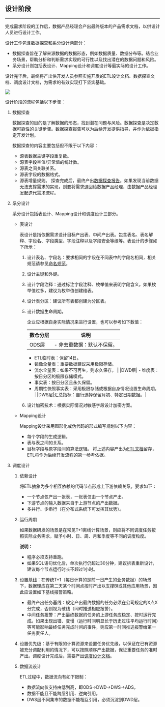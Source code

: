 ## 设计阶段
-----------------------------------------
完成需求阶段的工作后，数据产品经理会产出最终版本的产品需求文档，以供设计人员进行设计工作。

设计工作包含数据探查和系分设计两部分：

-   数据探查旨在了解来源数据的数据形态，例如数据质量、数据分布等。结合业务场景，帮助分析和判断需求实现的可行性以及找出潜在的数据问题和风险。
-   系分设计则包括表设计、Mapping设计和调度设计等最实际的设计工作。

设计完毕后，最终将产出供开发人员参照实施开发的ETL设计文档、数据探查文档、调度设计文档，为需求的有效实现打下坚实基础。

![](http://static-aliyun-doc.oss-cn-hangzhou.aliyuncs.com/assets/img/160790/156281021245059_zh-CN.png)

设计阶段的流程包括以下步骤：

1.  数据探查

    数据探查的目的是了解数据的形态，找到潜在问题与风险。数据探查是决定数据可靠性的关键步骤。数据探查报告可以为后续开发提供指导，并作为依据指定开发计划。

    数据探查的内容主要包括但不限于以下内容：

    -   源表数据主键字段重复数。
    -   源表字段空值/异常值的统计数。
    -   源表之间关联关系。
    -   源表字段的数据格式。
    -   源表增量规则。
    探查完成后，最终产出[数据探查报告](cn.zh-CN/研发规范/附录/数据探查报告.md#)。如果发现当前数据无法支撑需求的实现，则要将需求退回给数据产品经理，由数据产品经理发起迭代需求流程。

2.  系分设计

    系分设计包括表设计、Mapping设计和调度设计三部分。

    -   表设计

        表设计是指依据需求设计目标产出表、中间产出表。包含表名、表名解释、字段名、字段类型、字段注释以及字段安全等级等。表设计的步骤如下所示：

        1.  设计表名、字段名：要求相同的字段在不同表中的字段名相同，相关规范请参见[命名规范](../../../../cn.zh-CN/规范/数仓建设指南/MaxCompute数据开发规范.md#)。
        2.  设计主键和外键。
        3.  设计字段注释：通过标注字段注释、枚举值来表明字段含义，如果枚举值过多，建议为枚举值创建维表。
        4.  设计表分区：建议所有表都创建为分区表。
        5.  设计数据生命周期。

            企业应根据自身实际情况来进行设置，也可以参考如下数值：

            |数仓分层|说明|
            |----|--|
            |ODS层|             -   非去重数据：默认不保留。
            -   ETL临时表：保留14日。
            -   镜像全量表：重要数据建议采用极限存储。
            -   流水全量表：如果不可再生，则永久保存。
 |
            |DWD层|             -   维度表：按日分区的极限存储模式。
            -   事实表：按日分区且永久保留。
            -   周期性快照事实表：采用极限存储或根据自身情况设置生命周期。
 |
            |DWS层|汇总指标：自行选择保留月初、特定日期数据。|

        6.  设计加密技术：根据实际情况对敏感字段设计加密方案。
    -   Mapping设计

        Mapping设计采用图形化或伪代码的形式编写规划以下内容：

        -   每个字段的生成逻辑。
        -   表与表之间的关系。
        -   目标字段与原字段间的算法逻辑。
        将上述内容产出为[ETL文档](cn.zh-CN/研发规范/附录/ETL文档.md#)留存，ETL将作为后续开发流程的第一参考依据。

3.  调度设计
    1.  依赖设计

        将ETL抽象为多个相互依赖的代码节点形成上下游依赖关系，要求如下：

        -   一个节点仅产出一张表，一张表仅由一个节点产出。
        -   下游节点的输入数据来自于上游节点的产出数据。
        -   多并行、少串行（在分布式系统下可发挥其优势）。
    2.  运行周期

        如果数据研发的场景是在常见T+1离线计算场景，则应将不同调度任务按照实际业务需求，赋予小时、日、周、月和季度等不同的调度粒度。

        **说明：** 

        -   程序必须支持重跑。
        -   如果SQL语句优化后，单次执行仍超过30分钟，建议拆表重新设计，建议每个节点运行时长不超过1小时。
    3.  设置[基线](../../../../cn.zh-CN/使用指南/运维中心/智能监控/使用指导/基线管理与基线实例.md#)：在传统T+1（每日计算的是前一日产生的业务数据）的场景下，数据理应在第二天某个时间点按时产出以支撑BI或其他应用场景，因此应设置如下基线报警策略。
        -   最终产出任务基线：规定产出最终数据的任务必须在公司规定的X点X分完成，否则视为破线（同时推送相应报警）。
        -   中间任务报警：产出最终数据的任务的上游任务应稳定、按时运行完成。如果出现出错、变慢（运行时间明显长于历史过往平均运行时间）等可能影响最终任务完成时间的事件，则应第一时间推送报警给第一任务责任人。
    4.  设置优先级：基于有限的计算资源来设置任务优先级，以保证在已有资源被充分调配利用的情况下，可以按照顺序产出数据，保证重要任务的准时产出。调度设计完成后，需要产出[调度设计文档](cn.zh-CN/研发规范/附录/调度设计文档.md#)。
    5.  数据流设计

        ETL过程中，数据流向有如下限制：

        -   数据流向仅支持由低到高，即ODS-\>DWD-\>DWS-\>ADS。
        -   数据不能且不能跨层引用、逆向引用。
        -   DWS层不同集市的数据不能相互引用，必须沉淀到DWD层。

